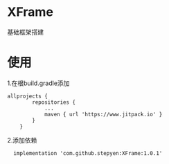 # XFrame
基础框架搭建


# 使用 
1.在根build.gradle添加  
```
allprojects {
		repositories {
			...
			maven { url 'https://www.jitpack.io' }
		}
	}

```

2.添加依赖
```
  implementation 'com.github.stepyen:XFrame:1.0.1'
```
